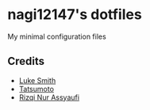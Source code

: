 # nagi12147's dotfiles
My minimal configuration files

## Credits
* [Luke Smith](https://lukesmith.xyz)
* [Tatsumoto](https://tatsumoto-ren.github.io)
* [Rizqi Nur Assyaufi](https://github.com/bandithijo)
